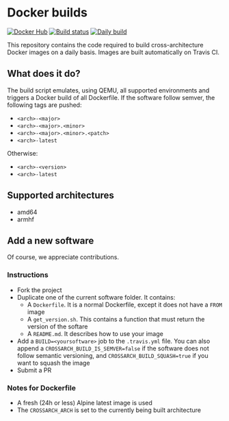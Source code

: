 # Docker builds

[![Docker Hub](https://img.shields.io/badge/Docker%20Hub-repositories-0db7ed.svg)](https://hub.docker.com/r/crossarch/) [![Build status](https://travis-ci.org/GaetanCambier/docker.svg?branch=master)](https://travis-ci.org/GaetanCambier/repos) [![Daily build](https://img.shields.io/badge/built-daily-yellow.svg)](https://travis-ci.org/GaetanCambier/repos/requests)

This repository contains the code required to build cross-architecture Docker images on a daily basis.
Images are built automatically on Travis CI.

## What does it do?

The build script emulates, using QEMU, all supported environments and triggers a Docker build of all Dockerfile. If the software follow semver, the following tags are pushed:

* `<arch>-<major>`
* `<arch>-<major>.<minor>`
* `<arch>-<major>.<minor>.<patch>`
* `<arch>-latest`

Otherwise:

* `<arch>-<version>`
* `<arch>-latest`

## Supported architectures

* amd64
* armhf

## Add a new software

Of course, we appreciate contributions.

### Instructions

* Fork the project
* Duplicate one of the current software folder. It contains:
  * A `Dockerfile`. It is a normal Dockerfile, except it does not have a `FROM` image
  * A `get_version.sh`. This contains a function that must return the version of the softare
  * A `README.md`. It describes how to use your image
* Add a `BUILD=<yoursoftware>` job to the `.travis.yml` file. You can also append a `CROSSARCH_BUILD_IS_SEMVER=false` if the software does not follow semantic versioning, and `CROSSARCH_BUILD_SQUASH=true` if you want to squash the image
* Submit a PR
  
### Notes for Dockerfile

* A fresh (24h or less) Alpine latest image is used
* The `CROSSARCH_ARCH` is set to the currently being built architecture
